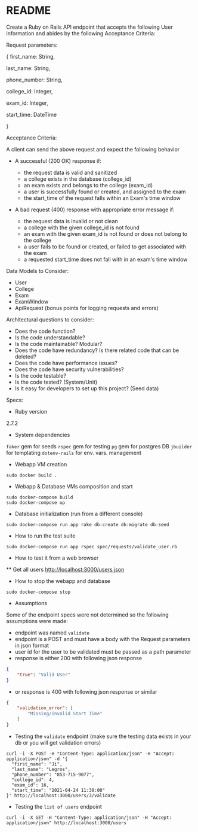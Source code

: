 # README
Create a Ruby on Rails API endpoint that accepts the following User information and abides by the following Acceptance Criteria:

Request parameters:

{
  first_name: String,

  last_name: String,
  
  phone_number: String,
  
  college_id: Integer,
  
  exam_id: Integer,
  
  start_time: DateTime

}

Acceptance Criteria:

A client can send the above request and expect the following behavior

* A successful (200 OK) response if:
    * the request data is valid and sanitized
    * a college exists in the database (college_id)
    * an exam exists and belongs to the college (exam_id)
    * a user is successfully found or created, and assigned to the exam
    * the start_time of the request falls within an Exam's time window

* A bad request (400) response with appropriate error message if:
    * the request data is invalid or not clean
    * a college with the given college_id is not found
    * an exam with the given exam_id is not found or does not belong to the college
    * a user fails to be found or created, or failed to get associated with the exam
    * a requested start_time does not fall with in an exam's time window

Data Models to Consider:

* User
* College
* Exam
* ExamWindow
* ApiRequest (bonus points for logging requests and errors)


Architectural questions to consider:

* Does the code function?
* Is the code understandable?
* Is the code maintainable? Modular?
* Does the code have redundancy? Is there related code that can be deleted?
* Does the code have performance issues?
* Does the code have security vulnerabilities?
* Is the code testable?
* Is the code tested? (System/Unit)
* Is it easy for developers to set up this project? (Seed data)

Specs:

* Ruby version

2.7.2

* System dependencies

`faker` gem for seeds
`rspec` gem for testing
`pg` gem for postgres DB
`jbuilder` for templating
`dotenv-rails` for env. vars. management

* Webapp VM creation

```shell
sudo docker build .
```

* Webapp & Database VMs composition and start
```shell
sudo docker-compose build
sudo docker-compose up
```

* Database initialization (run from a different console)
```shell
sudo docker-compose run app rake db:create db:migrate db:seed
```

* How to run the test suite

```shell
sudo docker-compose run app rspec spec/requests/validate_user.rb
```

* How to test it from a web browser

** Get all users
<http://localhost:3000/users.json>

* How to stop the webapp and database

```shell
sudo docker-compose stop
```

* Assumptions

Some of the endpoint specs were not determined so the following assumptions were made:

* endpoint was named `validate`
* endpoint is a POST and must have a body with the Request parameters in json format
* user id for the user to be validated must be passed as a path parameter
* response is either 200 with following json response
```json
{
    "true": "Valid User"
}
```
* or response is 400 with following json response or similar 
```json
{
    "validation_error": [
        "Missing/Invalid Start Time"
    ]
}
```

* Testing the `validate` endpoint (make sure the testing data exists in your db or you will get validation errors)
```shell
curl -i -X POST -H "Content-Type: application/json" -H "Accept: application/json" -d '{
  "first_name": "Ji",
  "last_name": "Legros",
  "phone_number": "853-715-9077",
  "college_id": 4,
  "exam_id": 16,
  "start_time": "2021-04-24 11:30:00"
}' http://localhost:3000/users/3/validate
```

* Testing the `list of users` endpoint
```shell
curl -i -X GET -H "Content-Type: application/json" -H "Accept: application/json" http://localhost:3000/users
```
